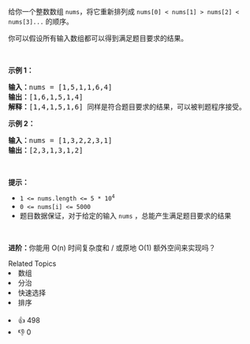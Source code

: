 <p>给你一个整数数组&nbsp;<code>nums</code>，将它重新排列成&nbsp;<code>nums[0] &lt; nums[1] &gt; nums[2] &lt; nums[3]...</code>&nbsp;的顺序。</p>

<p>你可以假设所有输入数组都可以得到满足题目要求的结果。</p>

<p>&nbsp;</p>

<p><strong>示例 1：</strong></p>

<pre>
<strong>输入：</strong>nums = [1,5,1,1,6,4]
<strong>输出：</strong>[1,6,1,5,1,4]
<strong>解释：</strong>[1,4,1,5,1,6] 同样是符合题目要求的结果，可以被判题程序接受。
</pre>

<p><strong>示例 2：</strong></p>

<pre>
<strong>输入：</strong>nums = [1,3,2,2,3,1]
<strong>输出：</strong>[2,3,1,3,1,2]
</pre>

<p>&nbsp;</p>

<p><strong>提示：</strong></p>

<ul> 
 <li><code>1 &lt;= nums.length &lt;= 5 * 10<sup>4</sup></code></li> 
 <li><code>0 &lt;= nums[i] &lt;= 5000</code></li> 
 <li>题目数据保证，对于给定的输入 <code>nums</code> ，总能产生满足题目要求的结果</li> 
</ul>

<p>&nbsp;</p>

<p><strong>进阶：</strong>你能用&nbsp;O(n) 时间复杂度和 / 或原地 O(1) 额外空间来实现吗？</p>

<div><div>Related Topics</div><div><li>数组</li><li>分治</li><li>快速选择</li><li>排序</li></div></div><br><div><li>👍 498</li><li>👎 0</li></div>